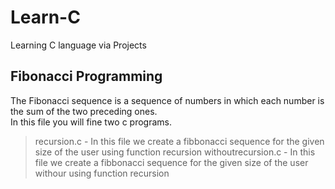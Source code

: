 # Learn-C

 Learning C language via Projects

## Fibonacci Programming

The Fibonacci sequence is a sequence of numbers in which each number is the sum of the two preceding ones.  
In this file you will fine two c programs.  
> recursion.c - In this file we create a fibbonacci sequence for the given size of the user using function recursion
> withoutrecursion.c - In this file we create a fibbonacci sequence for the given size of the user withour using function recursion
